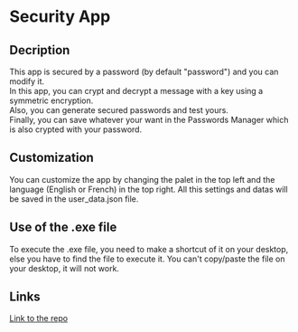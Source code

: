# Security App

## Decription

This app is secured by a password (by default "password") and you can modify it.  
In this app, you can crypt and decrypt a message with a key using a symmetric encryption.  
Also, you can generate secured passwords and test yours.  
Finally, you can save whatever your want in the Passwords Manager which is also crypted with your password.

## Customization

You can customize the app by changing the palet in the top left and the language (English or French) in the top right.
All this settings and datas will be saved in the user_data.json file.

## Use of the .exe file

To execute the .exe file, you need to make a shortcut of it on your desktop, else you have to find the file to execute it. You can't copy/paste the file on your desktop, it will not work.

## Links

[Link to the repo](https://github.com/Loanbrwsk1/Security-App)
